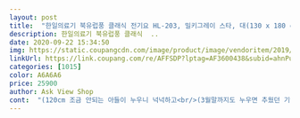 ```yaml
---
layout: post 
title:  "한일의료기 북유럽풍 클래식 전기요 HL-203, 밀키그레이 스타, 대(130 x 180 cm)" 
description: 한일의료기 북유럽풍 클래식  ..
date: 2020-09-22 15:34:50 
img: https://static.coupangcdn.com/image/product/image/vendoritem/2019/05/17/4239413643/ce91abf7-002a-49e9-8677-9d1398454cd1.jpg 
linkUrl: https://link.coupang.com/re/AFFSDP?lptag=AF3600438&subid=ahnPublicAsk&pageKey=171371069&itemId=490018347&vendorItemId=4239413643&traceid=V0-113-ebefdaeb216aa095 
categories: [1015] 
color: A6A6A6 
price: 25900 
author: Ask View Shop 
cont:  "(120cm 조금 안되는 아들이 누우니 넉넉하고<br/>(3월말까지도 누우면 추웠던 기억이)<br/>(굉장히 예민한편인데도 아직 신경쓰이거나 거슬릴만큼은 아님)<br/>(넘 뜨거우면 잠을 설치고, 화상 우려도 있죠)<br/><br/>ㆍ후기에 많았던 몇가지들<br/>1.<br/> 보풀<br/>2.<br/>전기소리<br/>24도로 보일러를 켜고 잤는데<br/>3.<br/>연결짹위치<br/>3만원도 안되는 금액으로 잠자리가 따뜻해진다면<br/>3월말 추위의 불씨가 사라질때까지<br/>4.<br/>열이 가장자리는 안따듯하다?<br/>4도로 예열한후 이불속 들어갔는데 빨리 안달궈진건지 7로 올리니 따뜻한 느낌있음.<br/><br/>6단계 중에 6단으로 해놓고서 23분 정도 후<br/>◇◇◇ 며칠 사용해보고 후기 남깁니다 !<br/>☆ㆍ단점<br/>☆ㆍ장점<br/>깔끔하고 귀여움<br/>깔았을때 오른쪽에 있음.<br/><br/>달궈지는 온도 시간이 좀 걸리는듯(다른 후기에 기재된것처럼 7로 설정값이 고급전기장판 3?2?정도의 온도인듯.<br/>.<br/>)<br/>바느질과 마감도 잘댐<br/>방수천?바람막이 같이 빳빳한 재질<br/>복불복인듯.<br/>.<br/>아주 미세하게 소리는 나나 신경쓰여서 못잘만큼은 아님<br/>상품설명에 설명기재되있음<br/>얇고 가볍고 예뻐서 좋다.<br/><br/>연결짹이 굉장히 뻑뻑해서 꼭 끼우기 몹시 힘들었음<br/>온도 조절 판 역시도 매번 다르다고 모양이.<br/>.<br/>이런판말고 시계침 처럼 돌릴수있는걸 기대했는데.<br/>.<br/>다소 뻑뻑해서 불편... <br/>ㅜㅜ<br/>온도부분에 여러 의견들이 있었지만 내 체감 상 4도이상 해야 지금 날씨에 따뜻하다 느낌.<br/><br/>완전 가벼움/좋음<br/>잘날거같음.<br/>재질 자체가 그럼.<br/> 너무 빳빳하고 까슬거려서 어차피 덧대는 천없이 단독으론 못 눕겠음.<br/><br/>저렴하다(그러나 딱 가격만큼인듯)<br/>전선코드 와 온도조절짹 길이감이 너무 짧음<br/>침대보다 조금작음(어차피 사이즈 기재되있으니 꼭 참고 후 구입)<br/>ㆍ 어차피 싼맛에 산거라 한철 잘썼음 하고, 싼맛에 지인추천이나 재구매 의사있음<br/>ㆍ디자인<br/>ㆍ무게<br/>ㆍ온도체감<br/>ㆍ재질<br/>ㆍ중형 사이즈<br/>같이 사용하는 이불이랑 따로 놀지않아 좋아요<br/>구매시 참고해주세요 !<br/>구매하고 눈이 내리고 기온이 훅 떨어졌지만<br/>그래서 선택한 전기요인데요 .<br/> 대만족입니다.<br/><br/>그래서 세탁 가능한듯.<br/>.<br/><br/>그리고 처음받았을때 포장도 잘되어와서 더욱 맘에 들었어요<br/> - 감동<br/>그위에서 자는데 이불속이 후끈후끈 <br/>난방 켜지않고 따뜻하게 잘 수 있어서 만족 !<br/>난방제품은 화재걱정도 되는데  안전성에도 문제없는것같아 안심이구요.<br/><br/>다음 겨울에 아이들 침대에도<br/>더위많이타는 남편은 필요없대서<br/>따뜻하게 잠들 수 있겠어요 !<br/>바닥만 뜨끈하고 공기는 역시나 차고 ㅜㅜ<br/>바닥이 따뜻해지고 뜨끈한 정도는 아니니<br/>밤에 잘 자고 있어요 ^^<br/>보일러 안켜고 전기장판으로 지내보려구요 ^^<br/>보일러 켜는 대신 전기장판으로<br/>보일러 항상 작동시켰지만 난방비 폭탄이 .<br/>.<br/><br/>비싼 난방비도 줄일수 있고 1석 2조 아닌가요 <br/>사이즈도 크기별로 있어서 용도에따라 구매가능할듯요.<br/><br/>세탁도 된다고하나 (내껀 뒷쪽에 구멍나서 난 안된다는.<br/>.<br/>교환 귀찮아서 걍 씀)<br/>알러지프리 얇은 4계절용 토퍼 깔고<br/>알록달록하지않아  고급스러워보이구요.<br/>  본연의임무인 난방기능 <br/> - 특급입니다^^<br/>애들 침대용으로 추가구매하고싶네요.<br/><br/>얇은덮개 혹은 요 같은거 깔고 사용하면 좋을듯<br/>어제까지는 바닥의 냉기와 찬공기 때문에<br/>온도조절짹은 아주 짧고 코드선은 이보다 조금 기나 전체적으로 다 짧음<br/>온돌에서 자는 저에게는 바닥이 추워요 ㅜㅜ.<br/><br/>요즘은 많이 따뜻해졌지만 밤에 잘때는 추워서<br/>우리집 분위기는 북유럽풍ㅋ.<br/><br/>우와 완전 좋다 이런건 아님<br/>이정도 따수움이 더 좋아요 ^^<br/>작은 사이즈임에도 불구하고 넘 따숩게<br/>저는 전기장판 위에다가<br/>전 오히려 확 뜨거워지는 전기장판 보다<br/>절전형으로 만들어졌다고하니 전기요금도 걱정없겠네요<br/>제가 누우니 적당하게 여유있어요)<br/>조절기도 단계별로 온도 잘 나오구요.<br/>  전기요 재질도 좋아서<br/>집안일 다마치고 뜨끈하게 지지기 좋네요 ^^<br/>착한가격에 좋은제품구매해서 만족합니다<br/>추위따는 저만 쓰려고 제일 작은 사이즈가 딱 !<br/>하나씩 놔주고 싶어지는 제품이예요 !<br/>한겨울에는 아이들도 춥고 감기들면 안되니<br/>한파가 한풀 꺾긴 2월 중순이지만<br/>허리 안좋은 아이둘엄마라 그런지<br/>휴 !<br/>" 
---
```

